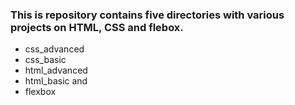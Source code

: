 ### This is repository contains five directories with various projects on HTML, CSS and flebox.

- css_advanced
- css_basic
- html_advanced
- html_basic and 
- flexbox

